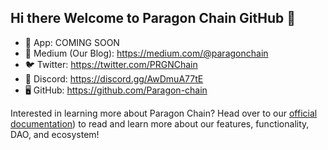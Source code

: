 ## Hi there Welcome to Paragon Chain GitHub 👋


- 🌈 App: COMING SOON
- 📰 Medium (Our Blog): https://medium.com/@paragonchain
- 🐦 Twitter: https://twitter.com/PRGNChain
- 👾 Discord: https://discord.gg/AwDmuA77tE
- 🖥 GitHub: https://github.com/Paragon-chain

Interested in learning more about Paragon Chain? Head over to our [official documentation](https://paragon-protocol.gitbook.io/paragon-protocol)) to read and learn more about our features, functionality, DAO, and ecosystem!

<!--

**Here are some ideas to get you started:**

🙋‍♀️ A short introduction - what is your organization all about?
🌈 Contribution guidelines - how can the community get involved?
👩‍💻 Useful resources - where can the community find your docs? Is there anything else the community should know?
🍿 Fun facts - what does your team eat for breakfast?
🧙 Remember, you can do mighty things with the power of [Markdown](https://docs.github.com/github/writing-on-github/getting-started-with-writing-and-formatting-on-github/basic-writing-and-formatting-syntax)
-->
